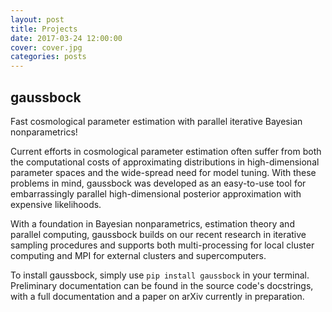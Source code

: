 ```yaml
---
layout: post
title: Projects
date: 2017-03-24 12:00:00
cover: cover.jpg
categories: posts
---
```



## gaussbock

Fast cosmological parameter estimation with parallel iterative Bayesian nonparametrics!

Current efforts in cosmological parameter estimation often suffer from both the computational costs of approximating distributions in high-dimensional parameter spaces and the wide-spread need for model tuning. With these problems in mind, gaussbock was developed as an easy-to-use tool for embarrassingly parallel high-dimensional posterior approximation with expensive likelihoods.

With a foundation in Bayesian nonparametrics, estimation theory and parallel computing, gaussbock builds on our recent research in iterative sampling procedures and supports both multi-processing for local cluster computing and MPI for external clusters and supercomputers.

To install gaussbock, simply use `pip install gaussbock` in your terminal. Preliminary documentation can be found in the source code's docstrings, with a full documentation and a paper on arXiv currently in preparation.
